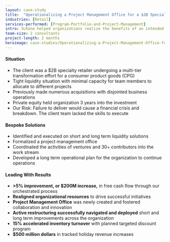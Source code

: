 ```yaml
---
layout: case-study
title:  "Operationalizing a Project Management Office for a $2B Specialty Retailer"
industries: [Retail]
services-performed: [Program-Portfolio-and-Project-Management]
intro: SLKone helped organizations realize the benefits of an intended project, program, or portfolio of projects.  We maximized their return on project investment by effectively utilizing their resources.
team-size: 2 consultants
project-length: 2 months
heroimage: case-studies/Operationalizing-a-Project-Management-Office-for-a-2B-Specialty-Retailer.jpg
---
```


#### Situation
- The client was a $2B specialty retailer undergoing a multi-tier transformation effort for a consumer product goods (CPG)
- Tight liquidity situation with minimal capacity for team members to allocate to different projects
- Previously made numerous acquisitions with disjointed business operations
- Private equity held organization 3 years into the investment
- Our Risk:  Failure to deliver would cause a financial crisis and breakdown.  The client team lacked the skills to execute

#### Bespoke Solutions
- Identified and executed on short and long term liquidity solutions
- Formalized a project management office
- Coordinated the activities of ventures and 30+ contributors into the work stream
- Developed a long term operational plan for the organization to continue operations

#### Leading With Results
- **>5% improvement, or $200M increase,** in free cash flow through our orchestrated process
- **Realigned organizational resources** to drive successful initiatives
- **Project Management Office** was newly created and fostered collaboration and innovation
- **Active restructuring successfully navigated and deployed** short and long term improvements across the organization
- **15% accelerated inventory turnover** with planned targeted discount program
- **$500 million dollars** in tracked holiday revenue increases
